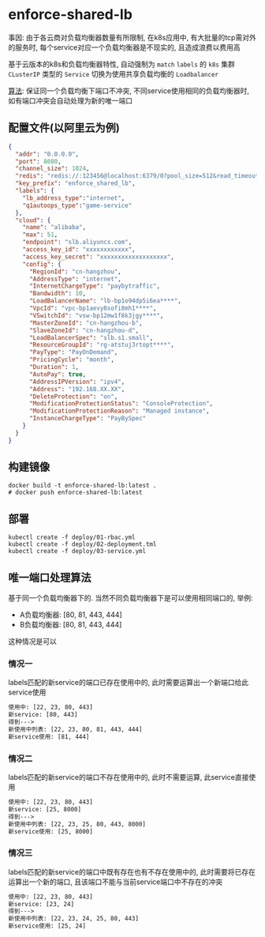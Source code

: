 # enforce-shared-lb

事因: 由于各云商对负载均衡器数量有所限制, 在k8s应用中, 有大批量的tcp需对外的服务时, 每个service对应一个负载均衡器是不现实的, 且造成浪费以费用高

基于云版本的k8s和负载均衡器特性, 自动强制为 `match` `labels` 的 `k8s` 集群 `CLusterIP` 类型的 `Service` 切换为使用共享负载均衡的 `Loadbalancer`

[算法](https://gist.github.com/xmapst/7d41516a644acd900bb3096573947e58): 保证同一个负载均衡下端口不冲突, 不同service使用相同的负载均衡器时, 如有端口冲突会自动处理为新的唯一端口

## 配置文件(以阿里云为例)

```json
{
  "addr": "0.0.0.0",
  "port": 8080,
  "channel_size": 1024,
  "redis": "redis://:123456@localhost:6379/0?pool_size=512&read_timeout=30s&write_timeout=30s&min_idle_conns=15",
  "key_prefix": "enforce_shared_lb",
  "labels": {
    "lb_address_type":"internet",
    "q1autoops_type":"game-service"
  },
  "cloud": {
    "name": "alibaba",
    "max": 51,
    "endpoint": "slb.aliyuncs.com",
    "access_key_id": "xxxxxxxxxxxx",
    "access_key_secret": "xxxxxxxxxxxxxxxxxxx",
    "config": {
      "RegionId": "cn-hangzhou",
      "AddressType": "internet",
      "InternetChargeType": "paybytraffic",
      "Bandwidth": 10,
      "LoadBalancerName": "lb-bp1o94dp5i6ea****",
      "VpcId": "vpc-bp1aevy8sofi8mh1****",
      "VSwitchId": "vsw-bp12mw1f8k3jgy****",
      "MasterZoneId": "cn-hangzhou-b",
      "SlaveZoneId": "cn-hangzhou-d",
      "LoadBalancerSpec": "slb.s1.small",
      "ResourceGroupId": "rg-atstuj3rtopt****",
      "PayType": "PayOnDemand",
      "PricingCycle": "month",
      "Duration": 1,
      "AutoPay": true,
      "AddressIPVersion": "ipv4",
      "Address": "192.168.XX.XX",
      "DeleteProtection": "on",
      "ModificationProtectionStatus": "ConsoleProtection",
      "ModificationProtectionReason": "Managed instance",
      "InstanceChargeType": "PayBySpec"
    }
  }
}
```

## 构建镜像

```shell
docker build -t enforce-shared-lb:latest .
# docker push enforce-shared-lb:latest
```

## 部署

```shell
kubectl create -f deploy/01-rbac.yml
kubectl create -f deploy/02-deployment.tml
kubectl create -f deploy/03-service.yml
```

## 唯一端口处理算法

基于同一个负载均衡器下的. 当然不同负载均衡器下是可以使用相同端口的, 举例:

+ A负载均衡器: [80, 81, 443, 444]
+ B负载均衡器: [80, 81, 443, 444]

这种情况是可以

### 情况一

labels匹配的新service的端口已存在使用中的, 此时需要运算出一个新端口给此service使用

```txt
使用中: [22, 23, 80, 443]
新service: [80, 443]
得到--->
新使用中列表: [22, 23, 80, 81, 443, 444]
新service使用: [81, 444]
```

### 情况二

labels匹配的新service的端口不存在使用中的, 此时不需要运算, 此service直接使用

```txt
使用中: [22, 23, 80, 443]
新service: [25, 8000]
得到--->
新使用中列表: [22, 23, 25, 80, 443, 8000]
新service使用: [25, 8000]
```

### 情况三

labels匹配的新service的端口中既有存在也有不存在使用中的, 此时需要将已存在运算出一个新的端口, 且该端口不能与当前service端口中不存在的冲突

```txt
使用中: [22, 23, 80, 443]
新service: [23, 24]
得到--->
新使用中列表: [22, 23, 24, 25, 80, 443]
新service使用: [25, 24]
```
